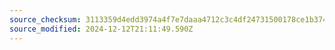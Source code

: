 ```yaml
---
source_checksum: 3113359d4edd3974a4f7e7daaa4712c3c4df24731500178ce1b37435e3819957
source_modified: 2024-12-12T21:11:49.590Z
---
```


